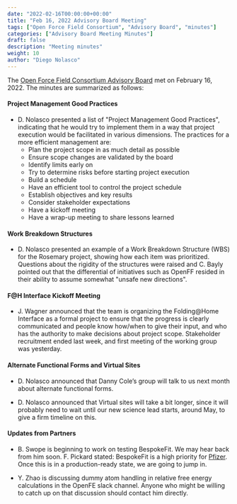 ```yaml
---
date: "2022-02-16T00:00:00+00:00"
title: "Feb 16, 2022 Advisory Board Meeting"
tags: ["Open Force Field Consortium", "Advisory Board", "minutes"]
categories: ["Advisory Board Meeting Minutes"]
draft: false
description: "Meeting minutes"
weight: 10
author: "Diego Nolasco"
---
```


The [Open Force Field Consortium Advisory Board](https://openforcefield.org/about/organization/#open-force-field-consortium) met on February 16, 2022.
The minutes are summarized as follows:

#### Project Management Good Practices

* D. Nolasco presented a list of "Project Management Good Practices", indicating that he would try to implement them in a way that project execution would be facilitated in various dimensions. The practices for a more efficient management are:
	- Plan the project scope in as much detail as possible
	- Ensure scope changes are validated by the board
	- Identify limits early on
	- Try to determine risks before starting project execution
	- Build a schedule
	- Have an efficient tool to control the project schedule
	- Establish objectives and key results
	- Consider stakeholder expectations
	- Have a kickoff meeting
	- Have a wrap-up meeting to share lessons learned

#### Work Breakdown Structures

* D. Nolasco presented an example of a Work Breakdown Structure (WBS) for the Rosemary project, showing how each item was prioritized. Questions about the rigidity of the structures were raised and C. Bayly pointed out that the differential of initiatives such as OpenFF resided in their ability to assume somewhat "unsafe new directions".

#### F@H Interface Kickoff Meeting

* J. Wagner announced that the team is organizing the Folding@Home Interface as a formal project to ensure that the progress is clearly communicated and people know how/when to give their input, and who has the authority to make decisions about project scope. Stakeholder recruitment ended last week, and first meeting of the working group was yesterday. 

#### Alternate Functional Forms and Virtual Sites

* D. Nolasco announced that Danny Cole’s group will talk to us next month about alternate functional forms.

* D. Nolasco announced that Virtual sites will take a bit longer, since it will probably need to wait until our new science lead starts, around May, to give a firm timeline on this.

#### Updates from Partners

* B. Swope is beginning to work on testing BespokeFit. We may hear back from him soon. F. Pickard stated: BespokeFit is a high priority for [Pfizer](https://www.pfizer.com/). Once this is in a production-ready state, we are going to jump in.

* Y. Zhao is discussing dummy atom handling in relative free energy calculations in the OpenFE slack channel. Anyone who might be willing to catch up on that discussion should contact him directly.

